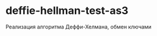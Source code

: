deffie-hellman-test-as3
=======================

Реализация алгоритма Деффи-Хелмана, обмен ключами 
